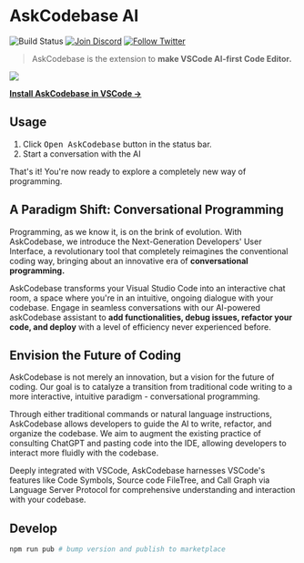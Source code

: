 # AskCodebase AI

<img src="https://img.shields.io/github/actions/workflow/status/jipitiai/vscode-askcodebase/package.yaml?label=Build" alt="Build Status">  <a href="https://discord.gg/5Ny6UuNKVD" target="_blank"><img src="https://img.shields.io/discord/1063090582890758175?label=Discord" alt="Join Discord" /></a> <a href="https://twitter.com/intent/user?screen_name=AskCodebase" target="_blank"><img src="https://img.shields.io/twitter/follow/AskCodebase" alt="Follow Twitter" /></a>


> AskCodebase is the extension to **make VSCode AI-first Code Editor.**

![](https://images.askcodebase.com/vscode.png)

**[Install AskCodebase in VSCode →](https://marketplace.visualstudio.com/items?itemName=JipitiAI.askcodebase)**


## Usage

1. Click <kbd>Open AskCodebase</kbd> button in the status bar.
2. Start a conversation with the AI

That's it! You're now ready to explore a completely new way of programming.

## A Paradigm Shift: Conversational Programming

Programming, as we know it, is on the brink of evolution. With AskCodebase, we introduce the Next-Generation Developers' User Interface, a revolutionary tool that completely reimagines the conventional coding way, bringing about an innovative era of **conversational programming.**

AskCodebase transforms your Visual Studio Code into an interactive chat room, a space where you're in an intuitive, ongoing dialogue with your codebase. Engage in seamless conversations with our AI-powered askCodebase assistant to **add functionalities, debug issues, refactor your code, and deploy** with a level of efficiency never experienced before.

## Envision the Future of Coding

AskCodebase is not merely an innovation, but a vision for the future of coding. Our goal is to catalyze a transition from traditional code writing to a more interactive, intuitive paradigm - conversational programming.

Through either traditional commands or natural language instructions, AskCodebase allows developers to guide the AI to write, refactor, and organize the codebase. We aim to augment the existing practice of consulting ChatGPT and pasting code into the IDE, allowing developers to interact more fluidly with the codebase.

Deeply integrated with VSCode, AskCodebase harnesses VSCode's features like Code Symbols, Source code FileTree, and Call Graph via Language Server Protocol for comprehensive understanding and interaction with your codebase.

## Develop

```bash
npm run pub # bump version and publish to marketplace
```